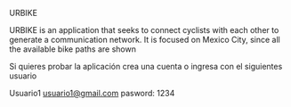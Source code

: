 URBIKE

URBIKE is an application that seeks to connect cyclists with each other to generate a communication network. It is focused on Mexico City, since all the available bike paths are shown

Si quieres probar la aplicación crea una cuenta o ingresa con el siguientes usuario

Usuario1
usuario1@gmail.com
pasword: 1234
